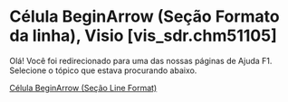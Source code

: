 
# Célula BeginArrow (Seção Formato da linha), Visio [vis_sdr.chm51105]

Olá! Você foi redirecionado para uma das nossas páginas de Ajuda F1. Selecione o tópico que estava procurando abaixo.

[Célula BeginArrow (Seção Line Format)](http://msdn.microsoft.com/library/0ab4044e-2d77-1fbe-ef20-5d029bc064ba%28Office.15%29.aspx)
